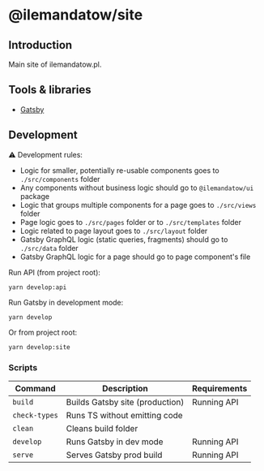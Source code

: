 # @ilemandatow/site

## Introduction

Main site of ilemandatow.pl.

## Tools & libraries

- [Gatsby][gatsby]

## Development

:warning: Development rules:

- Logic for smaller, potentially re-usable components goes to `./src/components` folder
- Any components without business logic should go to `@ilemandatow/ui` package
- Logic that groups multiple components for a page goes to `./src/views` folder
- Page logic goes to `./src/pages` folder or to `./src/templates` folder
- Logic related to page layout goes to `./src/layout` folder
- Gatsby GraphQL logic (static queries, fragments) should go to `./src/data` folder
- Gatsby GraphQL logic for a page should go to page component's file

Run API (from project root):

```
yarn develop:api
```

Run Gatsby in development mode:

```
yarn develop
```

Or from project root:

```
yarn develop:site
```

### Scripts

| Command       | Description                     | Requirements |
| ------------- | ------------------------------- | ------------ |
| `build`       | Builds Gatsby site (production) | Running API  |
| `check-types` | Runs TS without emitting code   |              |
| `clean`       | Cleans build folder             |              |
| `develop`     | Runs Gatsby in dev mode         | Running API  |
| `serve`       | Serves Gatsby prod build        | Running API  |

[gatsby]: https://www.gatsbyjs.com/
